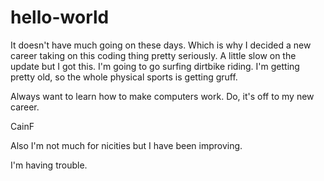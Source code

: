 # hello-world

It doesn't have much going on these days.
Which is why I decided a new career taking
on this coding thing pretty seriously. A
little slow on the update but I got this. I'm
going to go surfing dirtbike riding. I'm
getting pretty old, so the whole physical sports
is getting gruff.

Always want to learn how to make computers work.
Do, it's off to my new career.

CainF

Also I'm not much for nicities but I have been
improving.

I'm having trouble.